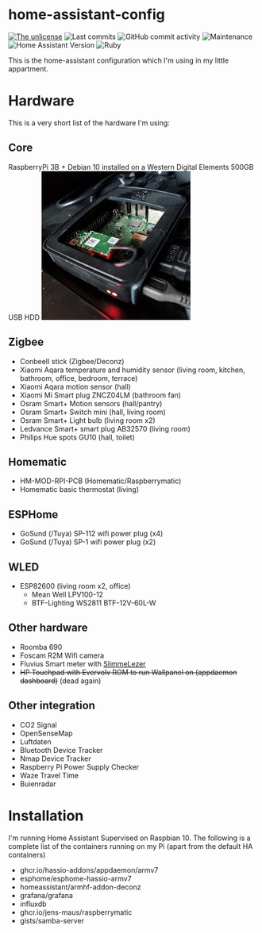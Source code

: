 # home-assistant-config
[![The unlicense](https://img.shields.io/github/license/PW999/home-assistant-config)](LICENSE)
![Last commits](https://img.shields.io/github/last-commit/PW999/home-assistant-config)
![GitHub commit activity](https://img.shields.io/github/commit-activity/y/PW999/home-assistant-config)
![Maintenance](https://img.shields.io/maintenance/yes/2022)
![Home Assistant Version](https://img.shields.io/badge/Home%20Assistant%20Version-2021.12.10-blue)
![Ruby](https://img.shields.io/badge/Made%20with-Ruby-red?logo=ruby)


This is the home-assistant configuration which I'm using in my little appartment.

# Hardware
This is a very short list of the hardware I'm using:

## Core
RaspberryPi 3B + Debian 10 installed on a Western Digital Elements 500GB USB HDD
![RaspberryPi](./doc/img/raspberrypi.jpg)

## Zigbee
* ConbeeII stick (Zigbee/Deconz)
* Xiaomi Aqara temperature and humidity sensor (living room, kitchen, bathroom, office, bedroom, terrace)
* Xiaomi Aqara motion sensor (hall)
* Xiaomi Mi Smart plug ZNCZ04LM (bathroom fan)
* Osram Smart+ Motion sensors (hall/pantry)
* Osram Smart+ Switch mini (hall, living room)
* Osram Smart+ Light bulb (living room x2)
* Ledvance Smart+ smart plug AB32570 (living room)
* Philips Hue spots GU10 (hall, toilet)

## Homematic
* HM-MOD-RPI-PCB (Homematic/Raspberrymatic)
* Homematic basic thermostat (living)

## ESPHome
* GoSund (/Tuya) SP-112 wifi power plug (x4)
* GoSund (/Tuya) SP-1 wifi power plug (x2)

## WLED
* ESP82600 (living room x2, office)
  * Mean Well LPV100-12
  * BTF-Lighting WS2811 BTF-12V-60L-W

## Other hardware
* Roomba 690
* Foscam R2M Wifi camera
* Fluvius Smart meter with [SlimmeLezer](https://www.zuidwijk.com/slimmelezer-smartreader/)
* ~~HP Touchpad with Evervolv ROM to run Wallpanel on (appdaemon dashboard)~~ (dead again)

## Other integration
* CO2 Signal
* OpenSenseMap
* Luftdaten
* Bluetooth Device Tracker
* Nmap Device Tracker
* Raspberry Pi Power Supply Checker
* Waze Travel Time
* Buienradar

# Installation
I'm running Home Assistant Supervised on Raspbian 10. The following is a complete list of the containers running on my Pi (apart from the default HA containers)

* ghcr.io/hassio-addons/appdaemon/armv7
* esphome/esphome-hassio-armv7
* homeassistant/armhf-addon-deconz
* grafana/grafana
* influxdb
* ghcr.io/jens-maus/raspberrymatic
* gists/samba-server
